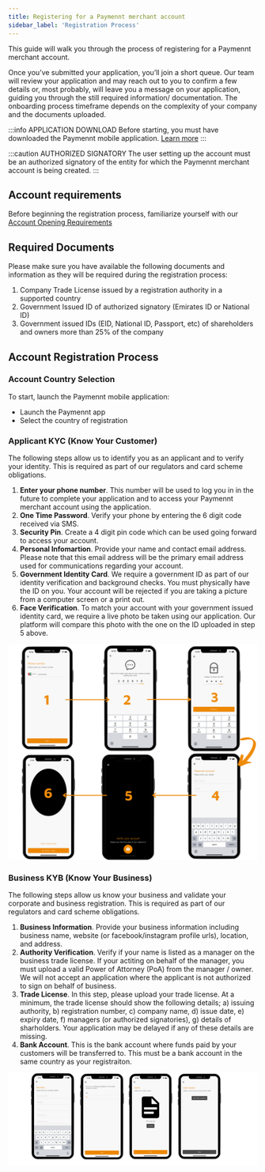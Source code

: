 ```yaml
---
title: Registering for a Paymennt merchant account
sidebar_label: 'Registration Process'
---
```


This guide will walk you through the process of registering for a Paymennt merchant account.

Once you’ve submitted your application, you’ll join a short queue. Our team will review your application and may reach out to you to confirm a few details or, most probably, will leave you a message on your application, guiding you through the still required information/ documentation. The onboarding process timeframe depends on the complexity of your company and the documents uploaded.

:::info APPLICATION DOWNLOAD
Before starting, you must have downloaded the Paymennt mobile application. [Learn more](/guides/registration/install)
:::

:::caution AUTHORIZED SIGNATORY
The user setting up the account must be an authorized signatory of the entity for which the Paymennt merchant account is being created.
:::

## Account requirements
Before beginning the registration process, familiarize yourself with our [Account Opening Requirements](/guides/registration/requirements)

## Required Documents
Please make sure you have available the following documents and information as they will be required during the registration process:

1. Company Trade License issued by a registration authority in a supported country
2. Government Issued ID of authorized signatory (Emirates ID or National ID)
3. Government issued IDs (EID, National ID, Passport, etc) of shareholders and owners more than 25% of the company

## Account Registration Process

### Account Country Selection
To start, launch the Paymennt mobile application:
- Launch the Paymennt app
- Select the country of registration

### Applicant KYC (Know Your Customer)
The following steps allow us to identify you as an applicant and to verify your identity. This is required as part of our regulators and card scheme obligations.
1. **Enter your phone number**. This number will be used to log you in in the future to complete your application and to access your Paymennt merchant account using the application.
2. **One Time Password**. Verify your phone by entering the 6 digit code received via SMS.
3. **Security Pin**. Create a 4 digit pin code which can be used going forward to access your account.
4. **Personal Infomartion**. Provide your name and contact email address. Please note that this email address will be the primary email address used for communications regarding your account.
5. **Government Identity Card**. We require a government ID as part of our identity verification and background checks. You must physically have the ID on you. Your account will be rejected if you are taking a picture from a computer screen or a print out.
6. **Face Verification**. To match your account with your government issued identity card, we require a live photo be taken using our application. Our platform will compare this photo with the one on the ID uploaded in step 5 above.

![](/img/guides/registration/registration-1.png)

### Business KYB (Know Your Business)
The following steps allow us know your business and validate your corporate and business registration. This is required as part of our regulators and card scheme obligations.
1. **Business Information**. Provide your business information including business name, website (or facebook/instagram profile urls), location, and address.
2. **Authority Verification**. Verify if your name is listed as a manager on the business trade license. If your actiting on behalf of the manager, you must upload a valid Power of Attorney (PoA) from the manager / owner. We will not accept an application where the applicant is not authorized to sign on behalf of business.
3. **Trade License**. In this step, please upload your trade license. At a minimum, the trade license should show the following details; a) issuing authority, b) registration number, c) company name, d) issue date, e) expiry date, f) managers (or authorized signatories), g) details of sharholders. Your application may be delayed if any of these details are missing.
4. **Bank Account**. This is the bank account where funds paid by your customers will be transferred to. This must be a bank account in the same country as your registraiton.

![](/img/guides/registration/registration-2.png)
